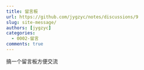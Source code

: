 ```yaml
---
title: 留言板
url: https://github.com/jygzyc/notes/discussions/9
slug: site-message/
authors: [jygzyc]
categories: 
  - 0002-留言
comments: true
---
```


搞一个留言板方便交流

  
<script src="https://giscus.app/client.js"
    data-repo="jygzyc/notes"
    data-repo-id="R_kgDOJrOxMQ"
    data-mapping="number"
    data-term="9"
    data-reactions-enabled="1"
    data-emit-metadata="0"
    data-input-position="top"
    data-theme="preferred_color_scheme"
    data-lang="zh-CN"
    crossorigin="anonymous"
    async>
</script>
